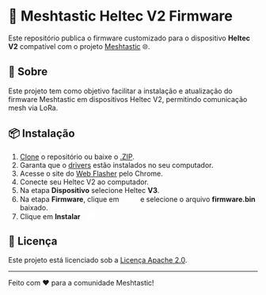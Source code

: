 # 📡 Meshtastic Heltec V2 Firmware

Este repositório publica o firmware customizado para o dispositivo **Heltec V2** compatível com o projeto [Meshtastic](https://github.com/meshtastic/meshtastic-device) 🌐.

## 🚀 Sobre

Este projeto tem como objetivo facilitar a instalação e atualização do firmware Meshtastic em dispositivos Heltec V2, permitindo comunicação mesh via LoRa.

## 📦 Instalação

1. [Clone](https://github.com/luciodias/heltec_v2.git) o repositório ou baixe o [.ZIP](https://github.com/luciodias/heltec_v2/archive/refs/heads/main.zip).
1. Garanta que o [drivers](https://meshtastic.org/docs/getting-started/serial-drivers/esp32/) estão instalados no seu computador.
1. Acesse o site do [Web Flasher](https://flasher.meshtastic.org/) pelo Chrome.
1. Conecte seu Heltec V2 ao computador.
1. Na etapa **Dispositivo** selecione Heltec **V3**.
1. Na etapa **Firmware**, clique em&emsp;<img src="assets/folder.svg" width="15" height="15">&emsp;e selecione o arquivo **firmware.bin** baixado.
1. Clique em **Instalar**&emsp;<img src="assets/instalar.svg" width="15" height="15">

## 📄 Licença

Este projeto está licenciado sob a [Licença Apache 2.0](LICENSE).

---

Feito com ❤️ para a comunidade Meshtastic!